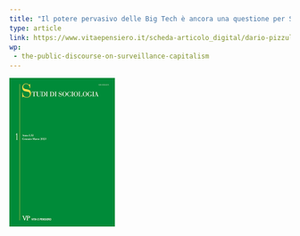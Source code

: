 ```yaml
---
title: "Il potere pervasivo delle Big Tech è ancora una questione per Stati nazionali in Europa?"
type: article
link: https://www.vitaepensiero.it/scheda-articolo_digital/dario-pizzul/il-potere-pervasivo-delle-big-tech-e-ancora-una-questione-per-statinazionali-in-europa-spunti-dallanalisi-del-dibattito-del-senato-italiano-000309_2024_0003_0219-396496.html
wp:
 - the-public-discourse-on-surveillance-capitalism
---
```


![{title}](./image.png)
